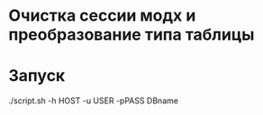 # Очистка сессии модх и преобразование типа таблицы 

# Запуск 

./script.sh -h HOST -u USER -pPASS DBname
